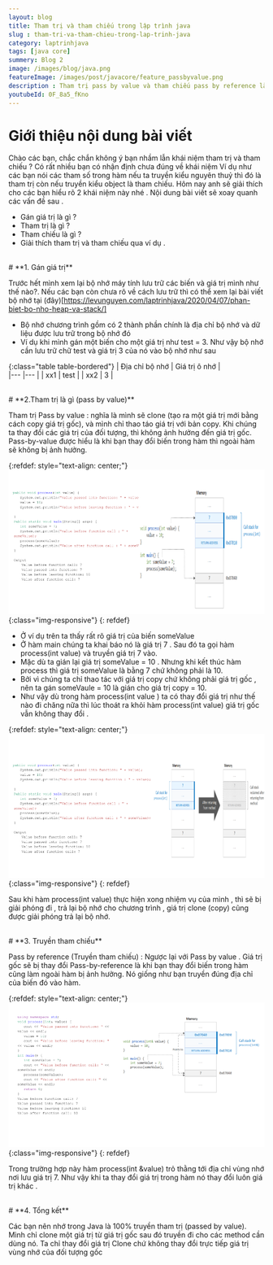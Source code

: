 ```yaml
---
layout: blog
title: Tham trị và tham chiếu trong lập trình java
slug : tham-tri-va-tham-chieu-trong-lap-trinh-java
category: laptrinhjava
tags: [java core]
summery: Blog 2
image: /images/blog/java.png
featureImage: /images/post/javacore/feature_passbyvalue.png
description : Tham trị pass by value và tham chiếu pass by reference là 2 cách thức hoạt động khác nhau. Trong bài viết sau sẽ giải thích cách thức hoạt động của tham trị và tham chiếu
youtubeId: 0F_8a5_fKno
---
```


# **Giới thiệu nội dung bài viết**
Chào các bạn, chắc chắn không ý bạn nhầm lẫn khái niệm tham trị và tham chiếu  ? Có rất nhiều bạn có nhận định chưa đúng về khái niệm
Ví dụ như các bạn nói các tham số trong hàm nếu ta truyền kiểu nguyên thuỷ thì đó là tham trị còn nếu truyền kiểu object là tham chiếu.
Hôm nay anh sẽ giải thích cho các bạn hiểu rõ 2 khái niệm này nhé . Nội dung bài viết sẽ xoay quanh các vấn đề sau .

- Gán giá trị là gì ?
- Tham trị là gì ?
- Tham chiếu là gì ?
- Giải thích tham trị và tham chiếu qua ví dụ .  

<br>
# **1. Gán giá trị**

Trước hết mình xem lại  bộ nhớ máy tính lưu trữ các biến và giá trị mình như thế nào?. Nếu các bạn còn chưa rõ về cách lưu trữ thì có thể xem lại bài viết bộ nhớ tại (đây)[https://levunguyen.com/laptrinhjava/2020/04/07/phan-biet-bo-nho-heap-va-stack/]

- Bộ nhớ chương trình gồm có 2 thành phần chính là địa chỉ bộ nhớ và dữ liệu được lưu trữ trong bộ nhớ đó
- Ví dụ khi mình gán một biến cho một giá trị như test = 3. Như vậy bộ nhớ cần lưu trữ chữ test và giá trị 3 của nó vào bộ nhớ như sau

{:class="table table-bordered"}
 |  Địa chỉ bộ nhớ   	| 	Giá trị ô nhớ                     |   
 |---	                |---	                        |
 |   xx1 	            |     test                          |
 |   xx2 	            |         3                      |

<br>
# **2.Tham trị là gì  (pass by value)**

Tham trị Pass by value : nghĩa là mình sẽ clone (tạo ra một giá trị mới bằng cách copy giá trị gốc), và mình chỉ thao táo giá trị với bản copy.
Khi chúng ta thay đổi các giá trị của đối tượng, thì không ảnh hưởng đến giá trị gốc. Pass-by-value được hiểu là khi bạn thay đổi biến trong hàm thì ngoài hàm sẽ không bị ảnh hưởng.


{:refdef: style="text-align: center;"}
![Tham trị](/images/post/javacore/passbyvalue.png){:class="img-responsive"}
{: refdef}

- Ở ví dụ trên ta thấy rất rõ giá trị của biến  someValue
- Ở hàm main chúng ta khai báo nó là giá trị 7 . Sau đó ta gọi hàm process(int value) và truyền giá trị 7 vào.
- Mặc dù ta gián lại giá trị someValue = 10 . Nhưng khi kết thúc hàm process thì giá trị someValue là bằng 7 chứ không phải là 10.
- Bởi vì chúng ta chỉ thao tác với giá trị copy chứ không phải giá trị gốc , nên ta gán someVaule = 10 là gián cho giá trị copy = 10.
- Như vậy dù trong hàm process(int value ) ta có thay đổi giá trị như thế nào đi chăng nữa thì lúc thoát ra khỏi hàm process(int value) giá trị
gốc vẫn không thay đổi .

{:refdef: style="text-align: center;"}
![Tham trị](/images/post/javacore/passbyvalue2.png){:class="img-responsive"}
{: refdef}

Sau khi hàm process(int value) thực hiện xong nhiệm vụ của mình , thì sẽ bị giải phóng đi , trả lại bộ nhớ cho chương trình , giá trị clone
(copy) cũng được giải phóng trả lại bộ nhớ.

<br>
# **3. Truyền tham  chiếu**

Pass by reference (Truyền tham chiếu) : Ngược lại với Pass by value . Giá trị gốc sẽ bị thay đổi Pass-by-reference là khi bạn thay đổi biến trong hàm cũng làm ngoài hàm bị ảnh hưởng.
Nó giống như bạn truyền đúng địa chỉ của biến đó vào hàm.

{:refdef: style="text-align: center;"}
![Tham trị](/images/post/javacore/passbyreference.png){:class="img-responsive"}
{: refdef}

Trong trường hợp này hàm process(int &value) trỏ thằng tới địa chỉ vùng nhớ nơi lưu giá trị 7. Như vậy khi ta thay đổi giá trị trong hàm nó thay
đổi luôn giá trị khác .

<br>
# **4. Tổng kết**

Các bạn nên nhớ trong  Java là 100% truyền tham trị (passed by value). Mình chỉ clone một giá trị từ giá trị gốc sau đó truyền đi
cho các method cần dùng nó. Ta chỉ thay đổi giá trị Clone chứ không thay đổi trực tiếp giá trị  vùng nhớ của đối tượng gốc
